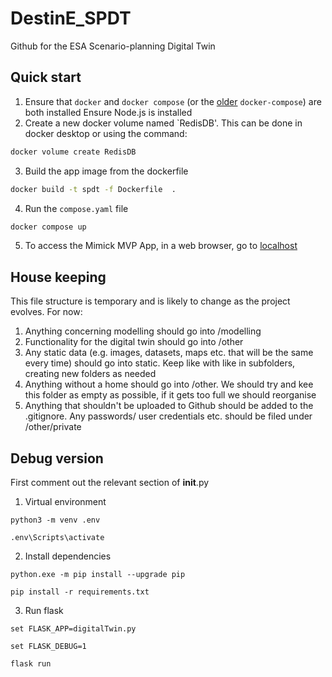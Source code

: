 # DestinE_SPDT
Github for the ESA Scenario-planning Digital Twin

## Quick start
1. Ensure that `docker` and `docker compose` (or the [older](https://stackoverflow.com/questions/66514436/difference-between-docker-compose-and-docker-compose) `docker-compose`) are both installed
Ensure Node.js is installed
2. Create a new docker volume named `RedisDB'. This can be done in docker desktop or using the command:
```bash 
docker volume create RedisDB
```
3. Build the app image from the dockerfile
```bash
docker build -t spdt -f Dockerfile  .
```
4. Run the `compose.yaml` file
```bash
docker compose up 
```
5. To access the Mimick MVP App, in a web browser, go to [localhost](localhost)
## House keeping

This file structure is temporary and is likely to change as the project evolves. For now:
1. Anything concerning modelling should go into /modelling
2. Functionality for the digital twin should go into /other
3. Any static data (e.g. images, datasets, maps etc. that will be the same every time) should go into static. Keep like with like in subfolders, creating new folders as needed
4. Anything without a home should go into /other. We should try and kee this folder as empty as possible, if it gets too full we should reorganise
5. Anything that shouldn't be uploaded to Github should be added to the .gitignore. Any passwords/ user credentials etc. should be filed under /other/private

## Debug version

First comment out the relevant section of __init__.py

1. Virtual environment 

```python3 -m venv .env ```


```.env\Scripts\activate ```

2. Install dependencies

```python.exe -m pip install --upgrade pip```
 
```pip install -r requirements.txt```


3. Run flask

```set FLASK_APP=digitalTwin.py```

```set FLASK_DEBUG=1```

```flask run```